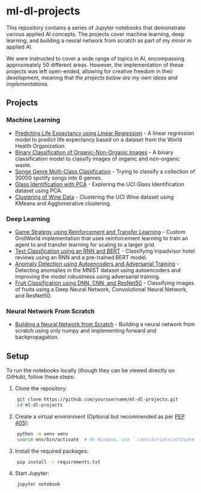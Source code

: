 # ml-dl-projects

This repository contains a series of Jupyter notebooks that demonstrate various applied AI concepts. The projects cover machine learning, deep learning, and building a neural network from scratch as part of my minor in applied AI.

We were instructed to cover a wide range of topics in AI, encompassing approximately 50 different areas. However, the implementation of these projects was left open-ended, allowing for creative freedom in their development, meaning that *the projects below are my own ideas and implementations.*

## Projects

### Machine Learning

- [Predicting Life Expectancy using Linear Regression](./ml/life_expectancy-linear_regression.ipynb) - A linear regression model to predict life expectancy based on a dataset from the World Health Organization.
- [Binary Classification of Organic-Non-Organic Images](./ml/waste-binary_classification.ipynb) - A binary classification model to classify images of organic and non-organic waste.
- [Songe Genre Multi-Class Classfication](./ml/song_genre-multi_class_classification.ipynb) - Trying to classify a collection of 30000 spotify songs into 6 genres.
- [Glass Identification with PCA](./ml/glass_identification-pca.ipynb) - Exploring the UCI Glass Identification dataset using PCA.
- [Clustering of Wine Data](./ml/wine-clustering.ipynb) - Clustering the UCI Wine dataset using KMeans and Agglomerative clustering.

### Deep Learning

- [Game Strategy using Reinforcement and Transfer Learning](./dl/game_strategy-reinforcement+transfer_learning.ipynb) - Custom GridWorld implementation that uses reinforcement learning to train an agent to and transfer learning for scaling to a larger grid.
- [Text Classfication using an RNN and BERT](./dl/text_classification-rnn-transformers.ipynb) - Classifying tripadvisor hotel reviews using an RNN and a pre-trained BERT model.
- [Anomaly Detection using Autoencoders and Adversarial Training](./dl/anomaly_detection-autoencoders_adversarial-learning.ipynb) - Detecting anomalies in the MNIST dataset using autoencoders and improving the model robustness using adversarial training.
- [Fruit Classification using DNN, CNN, and ResNet50](./dl/fruit_classifcation-dnn-cnn-resnet.ipynb) - Classifying images of fruits using a Deep Neural Network, Convolutional Neural Network, and ResNet50.

### Neural Network From Scratch

- [Building a Neural Network from Scratch](./nn_from_scratch/nn_from_scratch.ipynb) - Building a neural network from scratch using only numpy and implementing forward and backpropagation.

## Setup

To run the notebooks locally (though they can be viewed directly on GitHub), follow these steps:

1. Clone the repository:

```bash
    git clone https://github.com/yourusername/ml-dl-projects.git
    cd ml-dl-projects
```

2. Create a virtual environment (Optional but recommended as per [PEP 405](https://peps.python.org/pep-0405/)):

```bash
    python -m venv venv
    source env/bin/activate  # On Windows, use `.\env\Scripts\activate`
```

3. Install the required packages:

```bash
    pip install -r requirements.txt
```

4. Start Jupyter:

```bash
    jupyter notebook
```
